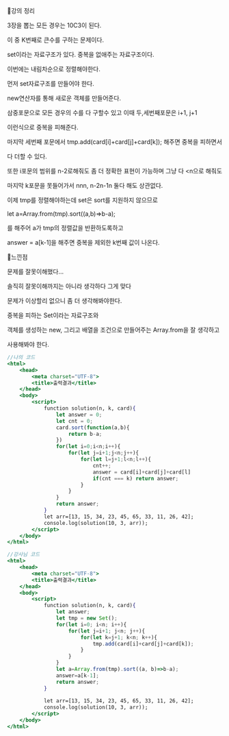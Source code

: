 📌강의 정리

3장을 뽑는 모든 경우는 10C3이 된다. 

이 중 K번째로 큰수를 구하는 문제이다.

set이라는 자료구조가 있다. 중복을 없애주는 자료구조이다.

이번에는 내림차순으로 정렬해야한다.

먼저 set자료구조를 만들어야 한다.

new연산자를 통해 새로운 객체를 만들어준다.

삼중포문으로 모든 경우의 수를 다 구할수 있고 이때 두,세번째포문은 i+1, j+1

이런식으로 중복을 피해준다.

마지막 세번째 포문에서 tmp.add(card[i]+card[j]+card[k]); 해주면 중복을 피하면서

다 더할 수 있다.

또한 i포문의 범위를 n-2로해줘도 좀 더 정확한 표현이 가능하며 그냥 다 <n으로 해줘도

마지막 k포문을 못들어가서 nnn, n-2n-1n 둘다 해도 상관없다.

이제 tmp를 정렬해야하는데 set은 sort를 지원하지 않으므로

let a=Array.from(tmp).sort((a,b)⇒b-a); 

를 해주어 a가 tmp의 정렬값을 반환하도록하고 

answer = a[k-1]을 해주면 중복을 제외한 k번째 값이 나온다.

📌느낀점

문제를 잘못이해했다...

솔직히 잘못이해까지는 아니라 생각하다 그게 맞다

문제가 이상할리 없으니 좀 더 생각해봐야한다.

중복을 피하는 Set이라는 자료구조와 

객체를 생성하는 new, 그리고 배열을 조건으로 만들어주는 Array.from을 잘 생각하고

사용해봐야 한다.

```jsx
//나의 코드
<html>
    <head>
        <meta charset="UTF-8">
        <title>출력결과</title>
    </head>
    <body>
        <script>
            function solution(n, k, card){
                let answer = 0;
                let cnt = 0;
                card.sort(function(a,b){
                    return b-a;
                })
                for(let i=0;i<n;i++){
                    for(let j=i+1;j<n;j++){
                        for(let l=j+1;l<n;l++){
                            cnt++;
                            answer = card[i]+card[j]+card[l]
                            if(cnt === k) return answer;
                        }
                    }
                }
                return answer;
            }
            let arr=[13, 15, 34, 23, 45, 65, 33, 11, 26, 42];
            console.log(solution(10, 3, arr));
        </script>
    </body>
</html>
```

```jsx
//강사님 코드
<html>
    <head>
        <meta charset="UTF-8">
        <title>출력결과</title>
    </head>
    <body>
        <script>
            function solution(n, k, card){
                let answer;
                let tmp = new Set();
                for(let i=0; i<n; i++){
                    for(let j=i+1; j<n; j++){
                        for(let k=j+1; k<n; k++){
                            tmp.add(card[i]+card[j]+card[k]);
                        }
                    }
                }
                let a=Array.from(tmp).sort((a, b)=>b-a);
                answer=a[k-1];
                return answer;
            }
            
            let arr=[13, 15, 34, 23, 45, 65, 33, 11, 26, 42];
            console.log(solution(10, 3, arr));
        </script>
    </body>
</html>
```

